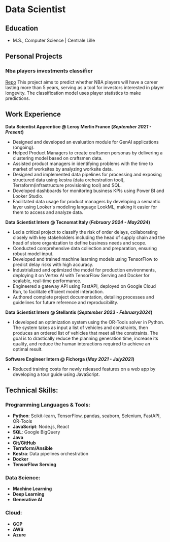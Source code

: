 # Data Scientist

## Education
- M.S., Computer Science	| Centrale Lille	 			        		

## Personal Projects
### Nba players investments classifier
[Repo](https://github.com/saadbouhya/nba-inves-classifier)
This project aims to predict whether NBA players will have a career lasting more than 5 years, serving as a tool for investors interested in player longevity. The classification model uses player statistics to make predictions.

## Work Experience
**Data Scientist Apprentice @ Leroy Merlin France (_September 2021 - Present_)**
- Designed and developed an evaluation module for GenAI applications (ongoing).
- Helped Product Managers to create craftsmen personas by delivering a clustering model based on craftsmen data.
- Assisted product managers in identifying problems with the time to market of worksites by analyzing worksite data.
- Designed and implemented data pipelines for processing and exposing structured data using kestra (data orchestration tool), Terraform(infrastructure provisioning tool) and SQL.
- Developed dashboards for monitoring business KPIs using Power BI and Looker Studio.
- Facilitated data usage for product managers by developing a semantic layer using Looker's modeling language LookML, making it easier for them to access and analyze data.

**Data Scientist Intern @ Tecnomat Italy (_February 2024 - May2024_)**
- Led a critical project to classify the risk of order delays, collaborating closely with key stakeholders including the head of supply chain and the head of store organization to define business needs and scope.
- Conducted comprehensive data collection and preparation, ensuring robust model input.
- Developed and trained machine learning models using TensorFlow to predict delay risks with high accuracy.
- Industrialized and optimized the model for production environments, deploying it on Vertex AI with TensorFlow Serving and Docker for scalable, real-time performance.
- Engineered a gateway API using FastAPI, deployed on Google Cloud Run, to facilitate efficient model interaction.
- Authored complete project documentation, detailing processes and guidelines for future reference and reproducibility.

**Data Scientist Intern @ Stellantis (_September 2023 - February2024_)**
- I developed an optimization system using the OR-Tools solver in Python. The system takes as input a list of vehicles and constraints, then produces an ordered list of vehicles that meet all the constraints. The goal is to drastically reduce the planning generation time, increase its quality, and reduce the human interactions required to achieve an optimal result.

**Software Engineer Intern @ Fichorga (_May 2021 - July2021_)**
- Reduced training costs for newly released features on a web app by developing a tour guide using JavaScript.

## Technical Skills:

### Programming Languages & Tools:
- **Python**: Scikit-learn, TensorFlow, pandas, seaborn, Selenium, FastAPI, OR-Tools
- **JavaScript**: Node.js, React
- **SQL**: Google BigQuery
- **Java**
- **Git/GitHub**
- **Terraform/Ansible**
- **Kestra**: Data pipelines orchestration
- **Docker**
- **TensorFlow Serving**

### Data Science:
- **Machine Learning**
- **Deep Learning**
- **Generative AI**

### Cloud:
- **GCP**
- **AWS**
- **Azure**